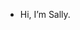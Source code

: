 -  Hi, I’m Sally.

<!---
Sallydddd/Sallydddd is a ✨ special ✨ repository because its `README.md` (this file) appears on your GitHub profile.
You can click the Preview link to take a look at your changes.
--->
